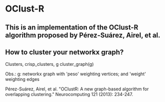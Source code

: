 # OClust-R
## This is an implementation of the OClust-R algorithm proposed by Pérez-Suárez, Airel, et al.

## How to cluster your networkx graph?

Clusters, crisp_clusters, g cluster_graph(g)

Obs.: 
g: networkx graph with 'peso' weighting vertices; and 'weight' weighting edges








Pérez-Suárez, Airel, et al. "OClustR: A new graph-based algorithm for overlapping clustering." Neurocomputing 121 (2013): 234-247.


